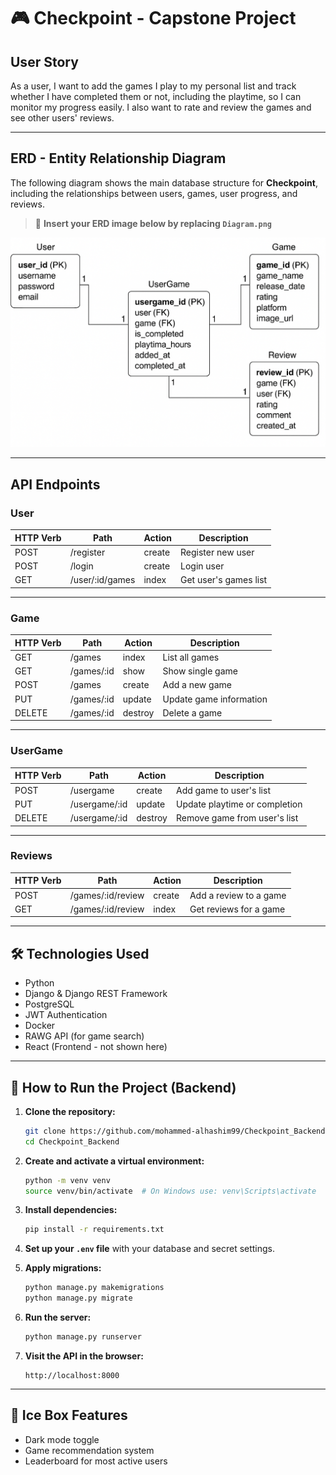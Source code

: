 
# 🎮 Checkpoint - Capstone Project

## User Story

As a user, I want to add the games I play to my personal list and track whether I have completed them or not, including the playtime, so I can monitor my progress easily. I also want to rate and review the games and see other users' reviews.

---

## ERD - Entity Relationship Diagram

The following diagram shows the main database structure for **Checkpoint**, including the relationships between users, games, user progress, and reviews.

> 📌 **Insert your ERD image below by replacing `Diagram.png`**

![ERD Diagram](Diagram.png)

---

## API Endpoints

### User
| HTTP Verb | Path           | Action   | Description                |
|-----------|----------------|----------|----------------------------|
| POST      | /register       | create   | Register new user          |
| POST      | /login          | create   | Login user                 |
| GET       | /user/:id/games | index    | Get user's games list      |

---

### Game
| HTTP Verb | Path          | Action   | Description               |
|-----------|---------------|----------|---------------------------|
| GET       | /games        | index    | List all games            |
| GET       | /games/:id    | show     | Show single game          |
| POST      | /games        | create   | Add a new game            |
| PUT       | /games/:id    | update   | Update game information   |
| DELETE    | /games/:id    | destroy  | Delete a game             |

---

### UserGame
| HTTP Verb | Path                     | Action   | Description                       |
|-----------|--------------------------|----------|-----------------------------------|
| POST      | /usergame                | create   | Add game to user's list           |
| PUT       | /usergame/:id            | update   | Update playtime or completion     |
| DELETE    | /usergame/:id            | destroy  | Remove game from user's list      |

---

### Reviews
| HTTP Verb | Path              | Action   | Description               |
|-----------|-------------------|----------|---------------------------|
| POST      | /games/:id/review | create   | Add a review to a game     |
| GET       | /games/:id/review | index    | Get reviews for a game     |

---

## 🛠️ Technologies Used

- Python
- Django & Django REST Framework
- PostgreSQL
- JWT Authentication
- Docker
- RAWG API (for game search)
- React (Frontend - not shown here)

---

## 🚀 How to Run the Project (Backend)

1. **Clone the repository:**
   ```bash
   git clone https://github.com/mohammed-alhashim99/Checkpoint_Backend.git
   cd Checkpoint_Backend
   ```

2. **Create and activate a virtual environment:**
   ```bash
   python -m venv venv
   source venv/bin/activate  # On Windows use: venv\Scripts\activate
   ```

3. **Install dependencies:**
   ```bash
   pip install -r requirements.txt
   ```

4. **Set up your `.env` file** with your database and secret settings.

5. **Apply migrations:**
   ```bash
   python manage.py makemigrations
   python manage.py migrate
   ```

6. **Run the server:**
   ```bash
   python manage.py runserver
   ```

7. **Visit the API in the browser:**
   ```
   http://localhost:8000
   ```

---

## 🧊 Ice Box Features

- Dark mode toggle
- Game recommendation system
- Leaderboard for most active users
